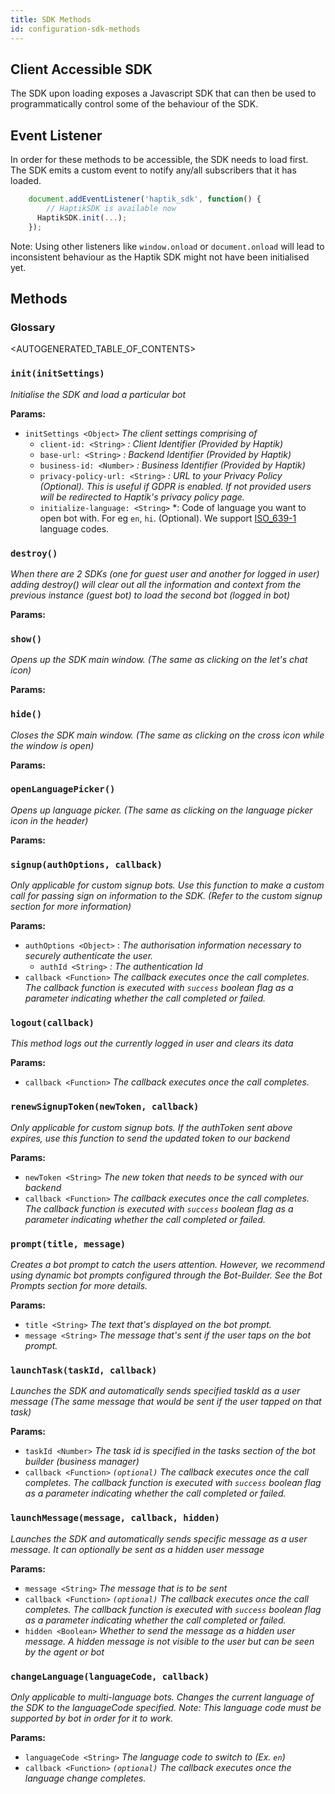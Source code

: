 ```yaml
---
title: SDK Methods
id: configuration-sdk-methods
---
```


## Client Accessible SDK

The SDK upon loading exposes a Javascript SDK that can then be used to programmatically control some of the behaviour of the SDK.

## Event Listener

In order for these methods to be accessible, the SDK needs to load first. The SDK emits a custom event to notify any/all subscribers that it has loaded.

```js
    document.addEventListener('haptik_sdk', function() { 
    	// HaptikSDK is available now
      HaptikSDK.init(...); 
    });
```

Note: Using other listeners like `window.onload` or `document.onload` will lead to inconsistent behaviour as the Haptik SDK might not have been initialised yet.

## Methods

###  Glossary
<AUTOGENERATED_TABLE_OF_CONTENTS>

### `init(initSettings)`

*Initialise the SDK and load a particular bot*

**Params:**

- `initSettings <Object>`
*The client settings comprising of*
    - `client-id: <String>` *:* *Client Identifier (Provided by Haptik)*
    - `base-url: <String>` *: Backend Identifier (Provided by Haptik)*
    - `business-id: <Number>` *: Business Identifier (Provided by Haptik)*
    - `privacy-policy-url: <String>` *: URL to your Privacy Policy (Optional). This is useful if GDPR is enabled. If not provided users will be redirected to Haptik's privacy policy page.*
    - `initialize-language: <String>` *: Code of language you want to open bot with. For eg `en`, `hi`. (Optional). We support [ISO_639-1](https://en.wikipedia.org/wiki/ISO_639-1) language codes. 

### `destroy()`

*When there are 2 SDKs (one for guest user and another for logged in user) adding destroy() will clear out all the information and context from the previous instance (guest bot) to load the second bot (logged in bot)*

**Params: <None>**

### `show()`

*Opens up the SDK main window. (The same as clicking on the let's chat icon)*

**Params: <None>**

### `hide()`

*Closes the SDK main window. (The same as clicking on the cross icon while the window is open)*

**Params: <None>**

### `openLanguagePicker()`

*Opens up language picker. (The same as clicking on the language picker icon in the header)*

**Params: <None>**

### `signup(authOptions, callback)`

*Only applicable for custom signup bots. Use this function to make a custom call for passing sign on information to the SDK. (Refer to the custom signup section for more information)*

**Params:** 

- `authOptions <Object>` :
*The authorisation information necessary to securely authenticate the user.*
    - `authId <String>` *: The authentication Id*
- `callback <Function>`
*The callback executes once the call completes. The callback function is executed with `success` boolean flag as a parameter indicating whether the call completed or failed.*

### `logout(callback)`

*This method logs out the currently logged in user and clears its data*

**Params:**

- `callback <Function>`
*The callback executes once the call completes.*

### `renewSignupToken(newToken, callback)`

*Only applicable for custom signup bots. If the authToken sent above expires, use this function to send the updated token to our backend*

**Params:**

- `newToken <String>`
*The new token that needs to be synced with our backend*
- `callback <Function>`
*The callback executes once the call completes. The callback function is executed with `success` boolean flag as a parameter indicating whether the call completed or failed.*

### `prompt(title, message)`

*Creates a bot prompt to catch the users attention. However, we recommend using dynamic bot prompts configured through the Bot-Builder. See the Bot Prompts section for more details.*

**Params:**

- `title <String>`
*The text that's displayed on the bot prompt.*
- `message <String>`
*The message that's sent if the user taps on the bot prompt.*

### `launchTask(taskId, callback)`

*Launches the SDK and automatically sends specified taskId as a user message (The same message that would be sent if the user tapped on that task)*

**Params:**

- `taskId <Number>`
*The task id is specified in the tasks section of the bot builder (business manager)*
- `callback <Function>`  _`(optional)`_
*The callback executes once the call completes. The callback function is executed with `success` boolean flag as a parameter indicating whether the call completed or failed.*

### `launchMessage(message, callback, hidden)`

*Launches the SDK and automatically sends specific message as a user message. It can optionally be sent as a hidden user message*

**Params:**

- `message <String>`
*The message that is to be sent*
- `callback <Function>`  _`(optional)`_
*The callback executes once the call completes. The callback function is executed with `success` boolean flag as a parameter indicating whether the call completed or failed.*
- `hidden <Boolean>`
*Whether to send the message as a hidden user message. A hidden message is not visible to the user but can be seen by the agent or bot*

### `changeLanguage(languageCode, callback)`

*Only applicable to multi-language bots. Changes the current language of the SDK to the languageCode specified. Note: This language code must be supported by bot in order for it to work.*

**Params:**

- `languageCode <String>`
*The language code to switch to (Ex. `en`)*
- `callback <Function>`  _`(optional)`_
*The callback executes once the language change completes.*
